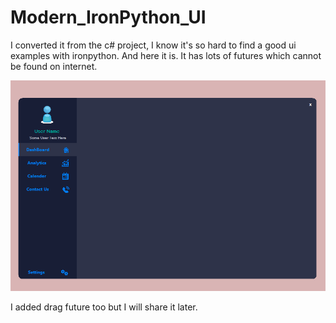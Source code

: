 # Modern_IronPython_UI

I converted it from the c# project, I know it's so hard to find a good ui examples with ironpython. And here it is. It has lots
of futures which cannot be found on internet.

![Image description](modern_ui.png)

I added drag future too but I will share it later.
